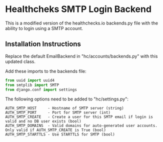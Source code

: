 # Healthcheks SMTP Login Backend

This is a modified version of the healthchecks.io backends.py file with the ability to
login using a SMTP account.

## Installation Instructions

Replace the default EmailBackend in "hc/accounts/backends.py" with this updated class.

Add these imports to the backends file:
```python
from uuid import uuid4
from smtplib import SMTP
from django.conf import settings
```

The following options need to be added to "hc/settings.py":
```text
AUTH_SMTP_HOST     - Hostname of SMTP server (string)
AUTH_SMTP_PORT     - Port for SMTP server (int)
AUTH_SMTP_CREATE   - Create a user for this SMTP email if login is valid and no DB user exists (bool)
AUTH_SMTP_DOMAINS  - Valid domains for auto-generated user accounts. Only valid if AUTH_SMTP_CREATE is True (bool)
AUTH_SMTP_STARTTLS - Use STARTTLS for SMTP (bool)
```
